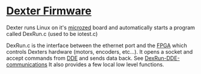 # [Dexter Firmware](../blob/master/Firmware/README.md)

Dexter runs Linux on it's [microzed](http://zedboard.org/product/microzed) board and automatically starts a program called DexRun.c (used to be iotest.c)

DexRun.c is the interface between the ethernet port and the [FPGA](Gateware) which controls Dexters hardware (motors, encoders, etc...). It opens a socket and accept commands from [DDE](DDE) and sends data back. See [DexRun-DDE-communications](DexRun-DDE-communications) It also provides a few local low level functions. 


